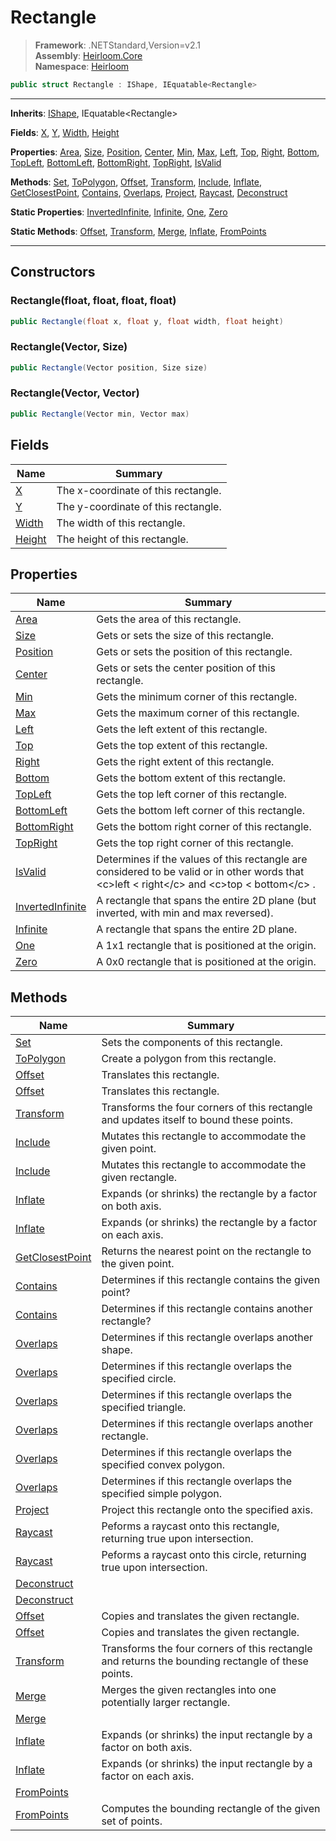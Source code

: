 # Rectangle

> **Framework**: .NETStandard,Version=v2.1  
> **Assembly**: [Heirloom.Core][0]  
> **Namespace**: [Heirloom][0]  

```cs
public struct Rectangle : IShape, IEquatable<Rectangle>
```

--------------------------------------------------------------------------------

**Inherits**: [IShape][1], IEquatable\<Rectangle>

**Fields**: [X][2], [Y][3], [Width][4], [Height][5]

**Properties**: [Area][6], [Size][7], [Position][8], [Center][9], [Min][10], [Max][11], [Left][12], [Top][13], [Right][14], [Bottom][15], [TopLeft][16], [BottomLeft][17], [BottomRight][18], [TopRight][19], [IsValid][20]

**Methods**: [Set][21], [ToPolygon][22], [Offset][23], [Transform][24], [Include][25], [Inflate][26], [GetClosestPoint][27], [Contains][28], [Overlaps][29], [Project][30], [Raycast][31], [Deconstruct][32]

**Static Properties**: [InvertedInfinite][33], [Infinite][34], [One][35], [Zero][36]

**Static Methods**: [Offset][23], [Transform][24], [Merge][37], [Inflate][26], [FromPoints][38]

--------------------------------------------------------------------------------

## Constructors

### Rectangle(float, float, float, float)

```cs
public Rectangle(float x, float y, float width, float height)
```

### Rectangle(Vector, Size)

```cs
public Rectangle(Vector position, Size size)
```

### Rectangle(Vector, Vector)

```cs
public Rectangle(Vector min, Vector max)
```

## Fields

| Name        | Summary                             |
|-------------|-------------------------------------|
| [X][2]      | The x-coordinate of this rectangle. |
| [Y][3]      | The y-coordinate of this rectangle. |
| [Width][4]  | The width of this rectangle.        |
| [Height][5] | The height of this rectangle.       |

## Properties

| Name                   | Summary                                                                                                                                              |
|------------------------|------------------------------------------------------------------------------------------------------------------------------------------------------|
| [Area][6]              | Gets the area of this rectangle.                                                                                                                     |
| [Size][7]              | Gets or sets the size of this rectangle.                                                                                                             |
| [Position][8]          | Gets or sets the position of this rectangle.                                                                                                         |
| [Center][9]            | Gets or sets the center position of this rectangle.                                                                                                  |
| [Min][10]              | Gets the minimum corner of this rectangle.                                                                                                           |
| [Max][11]              | Gets the maximum corner of this rectangle.                                                                                                           |
| [Left][12]             | Gets the left extent of this rectangle.                                                                                                              |
| [Top][13]              | Gets the top extent of this rectangle.                                                                                                               |
| [Right][14]            | Gets the right extent of this rectangle.                                                                                                             |
| [Bottom][15]           | Gets the bottom extent of this rectangle.                                                                                                            |
| [TopLeft][16]          | Gets the top left corner of this rectangle.                                                                                                          |
| [BottomLeft][17]       | Gets the bottom left corner of this rectangle.                                                                                                       |
| [BottomRight][18]      | Gets the bottom right corner of this rectangle.                                                                                                      |
| [TopRight][19]         | Gets the top right corner of this rectangle.                                                                                                         |
| [IsValid][20]          | Determines if the values of this rectangle are considered to be valid or in other words that \<c>left &lt; right\</c> and \<c>top &lt; bottom\</c> . |
| [InvertedInfinite][33] | A rectangle that spans the entire 2D plane (but inverted, with min and max reversed).                                                                |
| [Infinite][34]         | A rectangle that spans the entire 2D plane.                                                                                                          |
| [One][35]              | A 1x1 rectangle that is positioned at the origin.                                                                                                    |
| [Zero][36]             | A 0x0 rectangle that is positioned at the origin.                                                                                                    |

## Methods

| Name                  | Summary                                                                                           |
|-----------------------|---------------------------------------------------------------------------------------------------|
| [Set][21]             | Sets the components of this rectangle.                                                            |
| [ToPolygon][22]       | Create a polygon from this rectangle.                                                             |
| [Offset][23]          | Translates this rectangle.                                                                        |
| [Offset][23]          | Translates this rectangle.                                                                        |
| [Transform][24]       | Transforms the four corners of this rectangle and updates itself to bound these points.           |
| [Include][25]         | Mutates this rectangle to accommodate the given point.                                            |
| [Include][25]         | Mutates this rectangle to accommodate the given rectangle.                                        |
| [Inflate][26]         | Expands (or shrinks) the rectangle by a factor on both axis.                                      |
| [Inflate][26]         | Expands (or shrinks) the rectangle by a factor on each axis.                                      |
| [GetClosestPoint][27] | Returns the nearest point on the rectangle to the given point.                                    |
| [Contains][28]        | Determines if this rectangle contains the given point?                                            |
| [Contains][28]        | Determines if this rectangle contains another rectangle?                                          |
| [Overlaps][29]        | Determines if this rectangle overlaps another shape.                                              |
| [Overlaps][29]        | Determines if this rectangle overlaps the specified circle.                                       |
| [Overlaps][29]        | Determines if this rectangle overlaps the specified triangle.                                     |
| [Overlaps][29]        | Determines if this rectangle overlaps another rectangle.                                          |
| [Overlaps][29]        | Determines if this rectangle overlaps the specified convex polygon.                               |
| [Overlaps][29]        | Determines if this rectangle overlaps the specified simple polygon.                               |
| [Project][30]         | Project this rectangle onto the specified axis.                                                   |
| [Raycast][31]         | Peforms a raycast onto this rectangle, returning true upon intersection.                          |
| [Raycast][31]         | Peforms a raycast onto this circle, returning true upon intersection.                             |
| [Deconstruct][32]     |                                                                                                   |
| [Deconstruct][32]     |                                                                                                   |
| [Offset][23]          | Copies and translates the given rectangle.                                                        |
| [Offset][23]          | Copies and translates the given rectangle.                                                        |
| [Transform][24]       | Transforms the four corners of this rectangle and returns the bounding rectangle of these points. |
| [Merge][37]           | Merges the given rectangles into one potentially larger rectangle.                                |
| [Merge][37]           |                                                                                                   |
| [Inflate][26]         | Expands (or shrinks) the input rectangle by a factor on both axis.                                |
| [Inflate][26]         | Expands (or shrinks) the input rectangle by a factor on each axis.                                |
| [FromPoints][38]      |                                                                                                   |
| [FromPoints][38]      | Computes the bounding rectangle of the given set of points.                                       |

[0]: ..\Heirloom.Core.md
[1]: Heirloom.IShape.md
[2]: Heirloom.Rectangle.X.md
[3]: Heirloom.Rectangle.Y.md
[4]: Heirloom.Rectangle.Width.md
[5]: Heirloom.Rectangle.Height.md
[6]: Heirloom.Rectangle.Area.md
[7]: Heirloom.Rectangle.Size.md
[8]: Heirloom.Rectangle.Position.md
[9]: Heirloom.Rectangle.Center.md
[10]: Heirloom.Rectangle.Min.md
[11]: Heirloom.Rectangle.Max.md
[12]: Heirloom.Rectangle.Left.md
[13]: Heirloom.Rectangle.Top.md
[14]: Heirloom.Rectangle.Right.md
[15]: Heirloom.Rectangle.Bottom.md
[16]: Heirloom.Rectangle.TopLeft.md
[17]: Heirloom.Rectangle.BottomLeft.md
[18]: Heirloom.Rectangle.BottomRight.md
[19]: Heirloom.Rectangle.TopRight.md
[20]: Heirloom.Rectangle.IsValid.md
[21]: Heirloom.Rectangle.Set.md
[22]: Heirloom.Rectangle.ToPolygon.md
[23]: Heirloom.Rectangle.Offset.md
[24]: Heirloom.Rectangle.Transform.md
[25]: Heirloom.Rectangle.Include.md
[26]: Heirloom.Rectangle.Inflate.md
[27]: Heirloom.Rectangle.GetClosestPoint.md
[28]: Heirloom.Rectangle.Contains.md
[29]: Heirloom.Rectangle.Overlaps.md
[30]: Heirloom.Rectangle.Project.md
[31]: Heirloom.Rectangle.Raycast.md
[32]: Heirloom.Rectangle.Deconstruct.md
[33]: Heirloom.Rectangle.InvertedInfinite.md
[34]: Heirloom.Rectangle.Infinite.md
[35]: Heirloom.Rectangle.One.md
[36]: Heirloom.Rectangle.Zero.md
[37]: Heirloom.Rectangle.Merge.md
[38]: Heirloom.Rectangle.FromPoints.md
